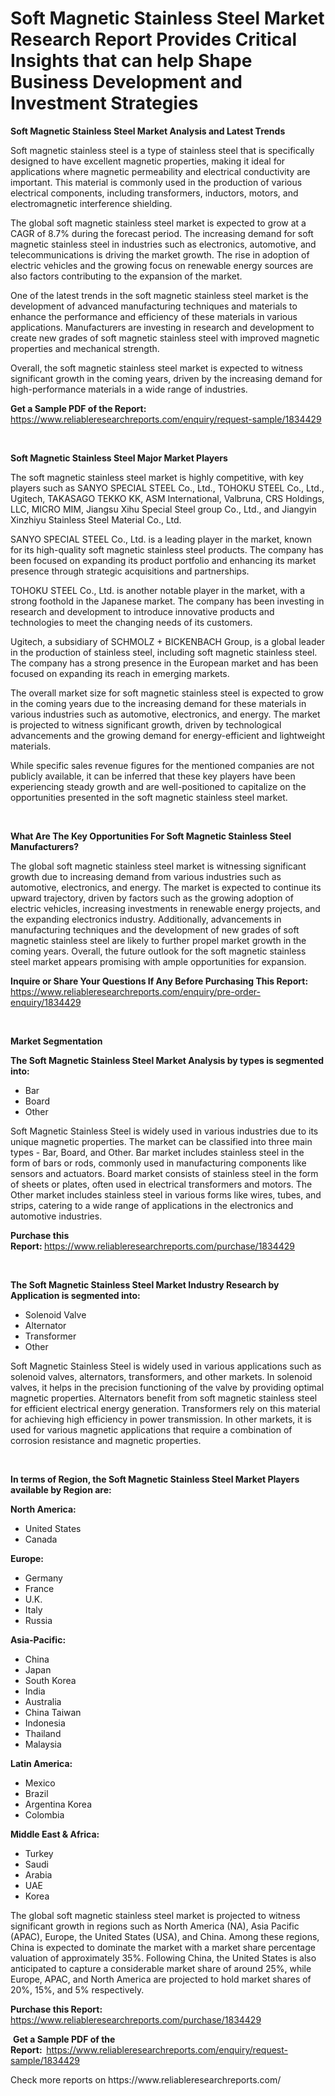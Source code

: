 <p><h1>Soft Magnetic Stainless Steel Market Research Report Provides Critical Insights that can help Shape Business Development and Investment Strategies</h1></p><p><strong>Soft Magnetic Stainless Steel Market Analysis and Latest Trends</strong></p>
<p><p>Soft magnetic stainless steel is a type of stainless steel that is specifically designed to have excellent magnetic properties, making it ideal for applications where magnetic permeability and electrical conductivity are important. This material is commonly used in the production of various electrical components, including transformers, inductors, motors, and electromagnetic interference shielding.</p><p>The global soft magnetic stainless steel market is expected to grow at a CAGR of 8.7% during the forecast period. The increasing demand for soft magnetic stainless steel in industries such as electronics, automotive, and telecommunications is driving the market growth. The rise in adoption of electric vehicles and the growing focus on renewable energy sources are also factors contributing to the expansion of the market.</p><p>One of the latest trends in the soft magnetic stainless steel market is the development of advanced manufacturing techniques and materials to enhance the performance and efficiency of these materials in various applications. Manufacturers are investing in research and development to create new grades of soft magnetic stainless steel with improved magnetic properties and mechanical strength.</p><p>Overall, the soft magnetic stainless steel market is expected to witness significant growth in the coming years, driven by the increasing demand for high-performance materials in a wide range of industries.</p></p>
<p><strong>Get a Sample PDF of the Report:&nbsp;</strong> <a href="https://www.reliableresearchreports.com/enquiry/request-sample/1834429">https://www.reliableresearchreports.com/enquiry/request-sample/1834429</a></p>
<p>&nbsp;</p>
<p><strong>Soft Magnetic Stainless Steel Major Market Players</strong></p>
<p><p>The soft magnetic stainless steel market is highly competitive, with key players such as SANYO SPECIAL STEEL Co., Ltd., TOHOKU STEEL Co., Ltd., Ugitech, TAKASAGO TEKKO KK, ASM International, Valbruna, CRS Holdings, LLC, MICRO MIM, Jiangsu Xihu Special Steel group Co., Ltd., and Jiangyin Xinzhiyu Stainless Steel Material Co., Ltd.</p><p>SANYO SPECIAL STEEL Co., Ltd. is a leading player in the market, known for its high-quality soft magnetic stainless steel products. The company has been focused on expanding its product portfolio and enhancing its market presence through strategic acquisitions and partnerships.</p><p>TOHOKU STEEL Co., Ltd. is another notable player in the market, with a strong foothold in the Japanese market. The company has been investing in research and development to introduce innovative products and technologies to meet the changing needs of its customers.</p><p>Ugitech, a subsidiary of SCHMOLZ + BICKENBACH Group, is a global leader in the production of stainless steel, including soft magnetic stainless steel. The company has a strong presence in the European market and has been focused on expanding its reach in emerging markets.</p><p>The overall market size for soft magnetic stainless steel is expected to grow in the coming years due to the increasing demand for these materials in various industries such as automotive, electronics, and energy. The market is projected to witness significant growth, driven by technological advancements and the growing demand for energy-efficient and lightweight materials.</p><p>While specific sales revenue figures for the mentioned companies are not publicly available, it can be inferred that these key players have been experiencing steady growth and are well-positioned to capitalize on the opportunities presented in the soft magnetic stainless steel market.</p></p>
<p>&nbsp;</p>
<p><strong>What Are The Key Opportunities For Soft Magnetic Stainless Steel Manufacturers?</strong></p>
<p><p>The global soft magnetic stainless steel market is witnessing significant growth due to increasing demand from various industries such as automotive, electronics, and energy. The market is expected to continue its upward trajectory, driven by factors such as the growing adoption of electric vehicles, increasing investments in renewable energy projects, and the expanding electronics industry. Additionally, advancements in manufacturing techniques and the development of new grades of soft magnetic stainless steel are likely to further propel market growth in the coming years. Overall, the future outlook for the soft magnetic stainless steel market appears promising with ample opportunities for expansion.</p></p>
<p><strong>Inquire or Share Your Questions If Any Before Purchasing This Report:</strong> <a href="https://www.reliableresearchreports.com/enquiry/pre-order-enquiry/1834429">https://www.reliableresearchreports.com/enquiry/pre-order-enquiry/1834429</a></p>
<p>&nbsp;</p>
<p><strong>Market Segmentation</strong></p>
<p><strong>The Soft Magnetic Stainless Steel Market Analysis by types is segmented into:</strong></p>
<p><ul><li>Bar</li><li>Board</li><li>Other</li></ul></p>
<p><p>Soft Magnetic Stainless Steel is widely used in various industries due to its unique magnetic properties. The market can be classified into three main types - Bar, Board, and Other. Bar market includes stainless steel in the form of bars or rods, commonly used in manufacturing components like sensors and actuators. Board market consists of stainless steel in the form of sheets or plates, often used in electrical transformers and motors. The Other market includes stainless steel in various forms like wires, tubes, and strips, catering to a wide range of applications in the electronics and automotive industries.</p></p>
<p><strong>Purchase this Report:&nbsp;</strong><a href="https://www.reliableresearchreports.com/purchase/1834429">https://www.reliableresearchreports.com/purchase/1834429</a></p>
<p>&nbsp;</p>
<p><strong>The Soft Magnetic Stainless Steel Market Industry Research by Application is segmented into:</strong></p>
<p><ul><li>Solenoid Valve</li><li>Alternator</li><li>Transformer</li><li>Other</li></ul></p>
<p><p>Soft Magnetic Stainless Steel is widely used in various applications such as solenoid valves, alternators, transformers, and other markets. In solenoid valves, it helps in the precision functioning of the valve by providing optimal magnetic properties. Alternators benefit from soft magnetic stainless steel for efficient electrical energy generation. Transformers rely on this material for achieving high efficiency in power transmission. In other markets, it is used for various magnetic applications that require a combination of corrosion resistance and magnetic properties.</p></p>
<p>&nbsp;</p>
<p><strong>In terms of Region, the Soft Magnetic Stainless Steel Market Players available by Region are:</strong></p>
<p>
    <p> <strong> North America: </strong>
        <ul>
            <li>United States</li>
            <li>Canada</li>
        </ul>
        </p> 
    <p> <strong> Europe: </strong>
        <ul>
            <li>Germany</li>
            <li>France</li>
            <li>U.K.</li>
            <li>Italy</li>
            <li>Russia</li>
        </ul>
        </p> 
    <p> <strong> Asia-Pacific: </strong>
        <ul>
            <li>China</li>
            <li>Japan</li>
            <li>South Korea</li>
            <li>India</li>
            <li>Australia</li>
            <li>China Taiwan</li>
            <li>Indonesia</li>
            <li>Thailand</li>
            <li>Malaysia</li>
        </ul>
        </p> 
    <p> <strong> Latin America: </strong>
        <ul>
            <li>Mexico</li>
            <li>Brazil</li>
            <li>Argentina Korea</li>
            <li>Colombia</li>
        </ul>
        </p> 
    <p> <strong> Middle East & Africa: </strong>
        <ul>
            <li>Turkey</li>
            <li>Saudi</li>
            <li>Arabia</li>
            <li>UAE</li>
            <li>Korea</li>
        </ul>
    </p>
    </p>
<p><p>The global soft magnetic stainless steel market is projected to witness significant growth in regions such as North America (NA), Asia Pacific (APAC), Europe, the United States (USA), and China. Among these regions, China is expected to dominate the market with a market share percentage valuation of approximately 35%. Following China, the United States is also anticipated to capture a considerable market share of around 25%, while Europe, APAC, and North America are projected to hold market shares of 20%, 15%, and 5% respectively.</p></p>
<p><strong>Purchase this Report: </strong><a href="https://www.reliableresearchreports.com/purchase/1834429">https://www.reliableresearchreports.com/purchase/1834429</a></p>
<p>&nbsp;<strong>Get a Sample PDF of the Report:&nbsp;&nbsp;</strong><a href="https://www.reliableresearchreports.com/enquiry/request-sample/1834429">https://www.reliableresearchreports.com/enquiry/request-sample/1834429</a></p>
<p><strong></strong></p>
<p>Check more reports on https://www.reliableresearchreports.com/</p>